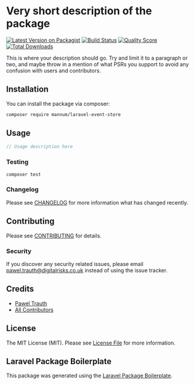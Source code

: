 # Very short description of the package

[![Latest Version on Packagist](https://img.shields.io/packagist/v/mannum/laravel-event-store.svg?style=flat-square)](https://packagist.org/packages/mannum/laravel-event-store)
[![Build Status](https://img.shields.io/travis/mannum/laravel-event-store/master.svg?style=flat-square)](https://travis-ci.org/mannum/laravel-event-store)
[![Quality Score](https://img.shields.io/scrutinizer/g/mannum/laravel-event-store.svg?style=flat-square)](https://scrutinizer-ci.com/g/mannum/laravel-event-store)
[![Total Downloads](https://img.shields.io/packagist/dt/mannum/laravel-event-store.svg?style=flat-square)](https://packagist.org/packages/mannum/laravel-event-store)

This is where your description should go. Try and limit it to a paragraph or two, and maybe throw in a mention of what PSRs you support to avoid any confusion with users and contributors.

## Installation

You can install the package via composer:

```bash
composer require mannum/laravel-event-store
```

## Usage

``` php
// Usage description here
```

### Testing

``` bash
composer test
```

### Changelog

Please see [CHANGELOG](CHANGELOG.md) for more information what has changed recently.

## Contributing

Please see [CONTRIBUTING](CONTRIBUTING.md) for details.

### Security

If you discover any security related issues, please email pawel.trauth@digitalrisks.co.uk instead of using the issue tracker.

## Credits

- [Pawel Trauth](https://github.com/mannum)
- [All Contributors](../../contributors)

## License

The MIT License (MIT). Please see [License File](LICENSE.md) for more information.

## Laravel Package Boilerplate

This package was generated using the [Laravel Package Boilerplate](https://laravelpackageboilerplate.com).